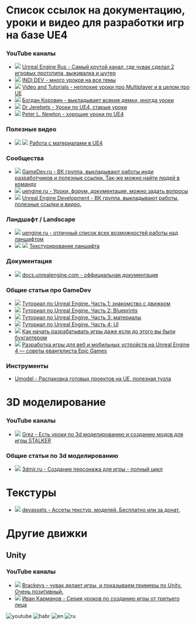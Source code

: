 # Список ссылок на документацию, уроки и видео для разработки игр на базе UE4

### YouTube каналы
* ![][ru] [Unreal Engine Rus - Самый крутой канал, где чувак сделал 2 игровых прототипа, выживалка и шутер](https://www.youtube.com/channel/UCLbkGIcYJxxL0tciH9RVebg)
* ![][ru] [INDI DEV - много уроков на все темы](https://www.youtube.com/channel/UC2C7OCZkBbDq1b-5kRzVawA/videos)
* ![][ru] [Video and Tutorials - неплохие уроки про Multiplayer и в целом про UE](https://www.youtube.com/channel/UCX9Dv2nQFlznRgbsB3R9gDg/videos)
* ![][ru] [Богдан Коровин - выкладывает всякие демки, иногда уроки](https://www.youtube.com/user/lRoyalWingl/videos)
* ![][ru] [Dr Jerebets - Уроки по UE4, старые уроки](https://www.youtube.com/channel/UC-6iwgypaILb8boiCW-bBCA/videos)
* ![][en] [Peter L. Newton - хорошие уроки по UE4](https://www.youtube.com/user/PeterLNewton/videos)

### Полезные видео
* ![][youtube] ![][en] [Работа с материалами в UE4](https://www.youtube.com/watch?v=TttBtQSMOp0)


### Сообщества
* ![][ru] [GameDev.ru - ВК группа, выкладывают работы инди разработчиков и полезные ссылки. Так-же можно  найти людей в команду](https://vk.com/gamedev_ru)
* ![][ru] [uengine.ru - Уроки, форум, документация, можно задать вопросы](https://vk.com/uengine)
* ![][ru] [Unreal Engine Development - ВК группа, выкладывают работы, полезные ссылки и видео.](https://vk.com/uedev)

### Ландшафт / Landscape
* ![][ru] [uengine.ru - отличный список всех возможностей работы над ланшафтом](https://uengine.ru/category/docs/landscape)
* ![][youtube] ![][en] [Текстурирование ланшафта](https://www.youtube.com/watch?v=tsXVP0fykBM)

### Документация
* ![][en] [docs.unrealengine.com - оффициальная документация](https://docs.unrealengine.com/latest/INT/)

### Общие статьи про GameDev 
* ![][habr] [Туториал по Unreal Engine. Часть 1: знакомство с движком](https://habrahabr.ru/post/344394)
* ![][habr] [Туториал по Unreal Engine. Часть 2: Blueprints](https://habrahabr.ru/post/344446/)
* ![][habr] [Туториал по Unreal Engine. Часть 3: материалы](https://habrahabr.ru/post/344522)
* ![][habr] [Туториал по Unreal Engine. Часть 4: UI](https://habrahabr.ru/post/344600/)
* ![][habr] [Как начать разрабатывать игры даже если до этого вы были бухгалтером](https://habrahabr.ru/post/191236/)
* ![][habr] [Разработка игры для веб и мобильных устройств на Unreal Engine 4 — советы евангелиста Epic Games](https://vc.ru/8278-ue4)

### Инструменты
* [Umodel - Распаковка готовых проектов на UE, полезная тузла](http://www.gildor.org/projects/umodel)

# 3D моделирование
### YouTube каналы
* ![][ru] [Grez - Есть уроки по 3d моделированию и созданию модов для игры STALKER](https://www.youtube.com/user/stalkergrez2013)

### Общие статьи по 3d моделированию
* ![][ru] [3dmir.ru - Создание персонажа для игры - полный цикл](http://www.3dmir.ru/s_tutor/tutor/452.html)

# Текстуры
* ![][en] [devassets - Ассеты текстур, моделей. Бесплатно или за донат.](http://devassets.com)

# Другие движки
## Unity

### YouTube каналы
* ![][en] [Brackeys - чувак делает игры, и показываем примеры по Unity. Очень позитивный.](https://www.youtube.com/user/Brackeys)
* ![][ru] [Иван Карманов - Серия уроков по созданию игры от третьего лица](https://www.youtube.com/watch?v=bms9sus5AdQ&list=PLXiy3FutDt0yTfoa0a1lDVBCbrk4_fbEw)










![youtube]
![habr]
![en]
![ru]

[youtube]: https://habrastorage.org/getpro/habr/post_images/976/d3e/38a/976d3e38a34b003f86f91795524af9f8.gif
[habr]: https://habrastorage.org/storage2/c57/b92/af4/c57b92af4ee0d37f787c211a068b1b95.png
[en]: https://habrastorage.org/files/377/ae0/333/377ae0333d0f4b7b97307c9eea5ee21a.gif
[ru]: https://habrastorage.org/getpro/habr/post_images/c72/991/4ca/c729914ca9c21661c5abd81052c6a10e.gif
